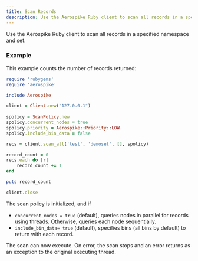 ```yaml
---
title: Scan Records
description: Use the Aerospike Ruby client to scan all records in a specified namespace and set.
---
```


Use the Aerospike Ruby client to scan all records in a specified namespace and set.

### Example

This example counts the number of records returned:

```ruby
require 'rubygems'
require 'aerospike'

include Aerospike

client = Client.new("127.0.0.1")
 
spolicy = ScanPolicy.new
spolicy.concurrent_nodes = true
spolicy.priority = Aerospike::Priority::LOW
spolicy.include_bin_data = false

recs = client.scan_all('test', 'demoset', [], spolicy)

record_count = 0
recs.each do |r|
    record_count += 1
end

puts record_count

client.close
```

The scan policy is initialized, and if
- `concurrent_nodes = true` (default), queries nodes in parallel for records using threads. Otherwise, queries each node sequentially. 
- `include_bin_data= true` (default), specifies bins (all bins by default) to return with each record.

The scan can now execute. On error, the scan stops and an error returns as an exception to the original executing thread.

